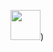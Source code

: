 <img src="https://github.com/SanjeethDev/Pluto-Assistant/assets/91370632/afcfde18-6b74-4af5-8ae4-1a8798702618" width="48">)
